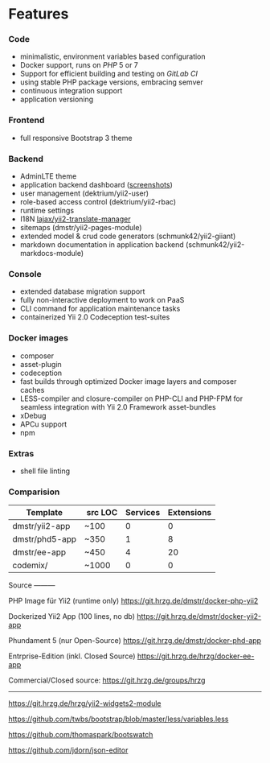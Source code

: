 Features
========

### Code

- minimalistic, environment variables based configuration
- Docker support, runs on *PHP* 5 or 7
- Support for efficient building and testing on *GitLab CI*
- using stable PHP package versions, embracing semver
- continuous integration support
- application versioning

### Frontend

- full responsive Bootstrap 3 theme

### Backend

- AdminLTE theme
- application backend dashboard ([screenshots](https://plus.google.com/+phd/posts/7y1TkmmsrcN?pid=6070967303804764434&oid=114873431066202526630))
- user management (dektrium/yii2-user)
- role-based access control (dektrium/yii2-rbac)
- runtime settings
- I18N [lajax/yii2-translate-manager](https://github.com/lajax/yii2-translate-manager)
- sitemaps (dmstr/yii2-pages-module)
- extended model & crud code generators (schmunk42/yii2-giiant)
- markdown documentation in application backend (schmunk42/yii2-markdocs-module)

### Console

- extended database migration support
- fully non-interactive deployment to work on PaaS
- CLI command for application maintenance tasks
- containerized Yii 2.0 Codeception test-suites 

### Docker images

- composer
- asset-plugin
- codeception
- fast builds through optimized Docker image layers and composer caches
- LESS-compiler and closure-compiler on PHP-CLI and PHP-FPM for seamless integration with Yii 2.0 Framework asset-bundles 
- xDebug
- APCu support
- npm 

### Extras

- shell file linting



### Comparision

| Template | src LOC | Services | Extensions |
|----------|---------|----------|------------|
| dmstr/yii2-app | ~100 | 0 | 0 
| dmstr/phd5-app | ~350 | 1 | 8
| dmstr/ee-app | ~450 | 4 | 20 
| codemix/ | ~1000 | 0 | 0 


Source
———

PHP Image für Yii2 (runtime only)
https://git.hrzg.de/dmstr/docker-php-yii2

Dockerized Yii2 App (100 lines, no db)
https://git.hrzg.de/dmstr/docker-yii2-app

Phundament 5 (nur Open-Source)
https://git.hrzg.de/dmstr/docker-phd-app

Entrprise-Edition (inkl. Closed Source)
https://git.hrzg.de/hrzg/docker-ee-app

Commercial/Closed source:
https://git.hrzg.de/groups/hrzg


---

https://git.hrzg.de/hrzg/yii2-widgets2-module

https://github.com/twbs/bootstrap/blob/master/less/variables.less

https://github.com/thomaspark/bootswatch

https://github.com/jdorn/json-editor